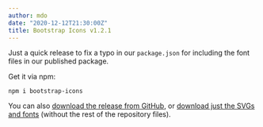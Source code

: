 ```yaml
---
author: mdo
date: "2020-12-12T21:30:00Z"
title: Bootstrap Icons v1.2.1
---
```


Just a quick release to fix a typo in our `package.json` for including the font files in our published package.

Get it via npm:

```shell
npm i bootstrap-icons
```

You can also [download the release from GitHub](https://github.com/twbs/icons/releases/tag/v1.2.1), or [download just the SVGs and fonts](https://github.com/twbs/icons/releases/download/v1.2.1/bootstrap-icons-1.2.1.zip) (without the rest of the repository files).
